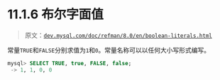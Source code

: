 # 11.1.6 布尔字面值

> 原文：[`dev.mysql.com/doc/refman/8.0/en/boolean-literals.html`](https://dev.mysql.com/doc/refman/8.0/en/boolean-literals.html)

常量`TRUE`和`FALSE`分别求值为`1`和`0`。常量名称可以以任何大小写形式编写。

```sql
mysql> SELECT TRUE, true, FALSE, false;
 -> 1, 1, 0, 0
```
